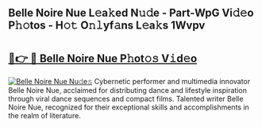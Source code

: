 ## Belle Noire Nue L𝚎a𝚔ed N𝚞𝚍e - Part-WpG Vi𝚍𝚎o P𝚑𝚘tos - H𝚘𝚝 O𝚗𝚕yf𝚊ns L𝚎a𝚔s 1Wvpv

# <h2><a href="http://kf4eyap.oniu.top/?m=Belle+Noire+Nue">🔗👉 🔴 Belle Noire Nue P𝚑ot𝚘𝚜 V𝚒d𝚎o</a></h2>

[![Belle Noire Nue Nu𝚍e𝚜](https://i.imgur.com/0qMVB7G.gif)](http://kf4eyap.oniu.top/?m=Belle+Noire+Nue)
Cybernetic performer and multimedia innovator Belle Noire Nue, acclaimed for distributing dance and lifestyle inspiration through viral dance sequences and compact films. Talented writer Belle Noire Nue, recognized for their exceptional skills and accomplishments in the realm of literature.  
